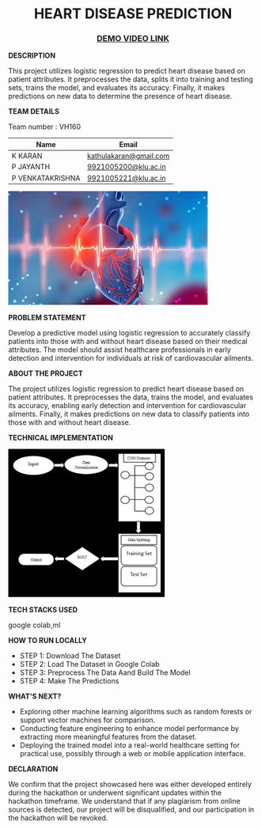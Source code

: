 <H1 align = "center">HEART DISEASE PREDICTION</H1>
<h3 align = "center"><a href = "https://youtu.be/ca3pZG9TVOc" >DEMO VIDEO LINK</a></h3>

<b>DESCRIPTION</b>

This project utilizes logistic regression to predict heart disease based on patient attributes. It preprocesses the data, splits it into training and testing sets, trains the model, and evaluates its accuracy. Finally, it makes predictions on new data to determine the presence of heart disease.

<b>TEAM DETAILS</b> <br>

Team number : VH160 <br>
<table>
  <thead>
    <tr>
      <th>Name</th>
      <th>Email</th>
    </tr>
  </thead>
  <tbody>
    <tr>
      <td>K KARAN</td>
      <td><a href="mailto:kathulakaran@gmail.com">kathulakaran@gmail.com</a></td>
    </tr>
    <tr>
      <td>P JAYANTH</td>
      <td><a href ="mailto:9921005200@klu.ac.in">9921005200@klu.ac.in</a></td>
    </tr>
    <tr>
      <td>P VENKATAKRISHNA</td>
      <td><a href ="mailto:9921005221@klu.ac.in">9921005221@klu.ac.in</a></td>
    </tr>
  </tbody>
</table>

<img src = "Picture1.jpg" alt="picture 1">

<b>PROBLEM STATEMENT</b> <br>

Develop a predictive model using logistic regression to accurately classify patients into those with and without heart disease based on their medical attributes. The model should assist healthcare professionals in early detection and intervention for individuals at risk of cardiovascular ailments.

<b>ABOUT THE PROJECT</b> <br>

The project utilizes logistic regression to predict heart disease based on patient attributes. It preprocesses the data, trains the model, and evaluates its accuracy, enabling early detection and intervention for cardiovascular ailments. Finally, it makes predictions on new data to classify patients into those with and without heart disease.

<b>TECHNICAL IMPLEMENTATION</b> <br>

<img src = "Picture2.png" alt = "implementation" height = "300px">

<b>TECH STACKS USED</b> <br>

google colab,ml

<b>HOW TO RUN LOCALLY</b> <br>

<ul>
  <li>STEP 1: Download The Dataset</li>
  <li>STEP 2: Load The Dataset in Google Colab</li>
  <li>STEP 3: Preprocess The Data Aand Build The Model</li>
  <li>STEP 4: Make The Predictions</li>
</ul>

<b>WHAT'S NEXT?</b>

<ul>
  <li>Exploring other machine learning algorithms such as random forests or support vector machines for comparison.</li>
  <li>Conducting feature engineering to enhance model performance by extracting more meaningful features from the dataset.</li>
  <li>Deploying the trained model into a real-world healthcare setting for practical use, possibly through a web or mobile application interface.</li>
</ul>

<b> DECLARATION </b> 

We confirm that the project showcased here was either developed entirely during the hackathon or underwent significant updates within the hackathon timeframe. We understand that if any plagiarism from online sources is detected, our project will be disqualified, and our participation in the hackathon will be revoked.

